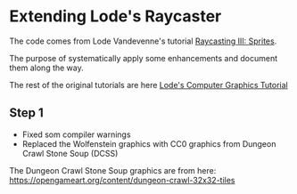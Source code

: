 # Extending Lode's Raycaster

The code comes from Lode Vandevenne's tutorial [Raycasting III: Sprites][raycast3].

The purpose of systematically apply some enhancements and document them along the way.

The rest of the original tutorials are here [Lode's Computer Graphics Tutorial][cgtutor]

[cgtutor]: https://lodev.org/cgtutor/
[raycast3]: https://lodev.org/cgtutor/raycasting3.html

## Step 1

* Fixed som compiler warnings
* Replaced the Wolfenstein graphics with CC0 graphics from Dungeon Crawl Stone Soup (DCSS)

The Dungeon Crawl Stone Soup graphics are from here:
<https://opengameart.org/content/dungeon-crawl-32x32-tiles>
